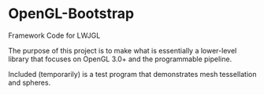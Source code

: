 OpenGL-Bootstrap
================

Framework Code for LWJGL

The purpose of this project is to make what is essentially a lower-level library that focuses on OpenGL 3.0+ and the programmable pipeline.

Included (temporarily) is a test program that demonstrates mesh tessellation and spheres.
